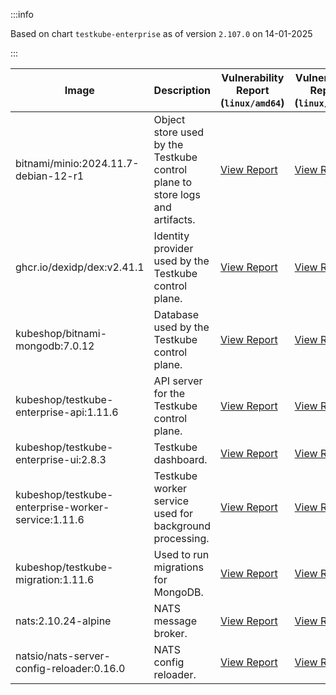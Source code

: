 :::info

Based on chart `testkube-enterprise` as of version `2.107.0` on 14-01-2025

:::

| Image | Description | Vulnerability Report (`linux/amd64`) | Vulnerability Report (`linux/arm64`) | Docker Image |
|-------|-------------|----------------------------------------|----------------------------------------|--------------|
| bitnami/minio:2024.11.7-debian-12-r1 | Object store used by the Testkube control plane to store logs and artifacts. | [View Report](./minio-2024.11.7-debian-12-r1_linux_amd64.md) | [View Report](./minio-2024.11.7-debian-12-r1_linux_arm64.md) | [View Image](https://hub.docker.com/layers/bitnami/minio/2024.11.7-debian-12-r1/images/sha256-6cc8d265464eb9e45fa1f2b186a326552c9a5c4ea373c26edf84c2ea18b39aed?context=explore) |
| ghcr.io/dexidp/dex:v2.41.1 | Identity provider used by the Testkube control plane. | [View Report](./dex-v2.41.1_linux_amd64.md) | [View Report](./dex-v2.41.1_linux_arm64.md) | [View Image](https://github.com/dexidp/dex/pkgs/container/dex) |
| kubeshop/bitnami-mongodb:7.0.12 | Database used by the Testkube control plane. | [View Report](./bitnami-mongodb-7.0.12_linux_amd64.md) | [View Report](./bitnami-mongodb-7.0.12_linux_arm64.md) | [View Image](https://hub.docker.com/layers/kubeshop/bitnami-mongodb/7.0.12/images/sha256-43aa0e5c2e3eff47a9d82ab89e3d0bdde515b9b64628d328a18342e1facba8aa?context=explore) |
| kubeshop/testkube-enterprise-api:1.11.6 | API server for the Testkube control plane. | [View Report](./testkube-enterprise-api-1.11.6_linux_amd64.md) | [View Report](./testkube-enterprise-api-1.11.6_linux_arm64.md) | [View Image](https://hub.docker.com/layers/kubeshop/testkube-enterprise-api/1.11.6/images/sha256-a7cbe9fa4ba030ce4d025afad6d8e6afe769cd9b756828d5d99dcc048d01debe?context=explore) |
| kubeshop/testkube-enterprise-ui:2.8.3 | Testkube dashboard. | [View Report](./testkube-enterprise-ui-2.8.3_linux_amd64.md) | [View Report](./testkube-enterprise-ui-2.8.3_linux_arm64.md) | [View Image](https://hub.docker.com/layers/kubeshop/testkube-enterprise-ui/2.8.3/images/sha256-25177da2b980fc87d4c6309a3c8153fd2e0ad8c34a9fc90ef998fcbb2a3f58ee?context=explore) |
| kubeshop/testkube-enterprise-worker-service:1.11.6 | Testkube worker service used for background processing. | [View Report](./testkube-enterprise-worker-service-1.11.6_linux_amd64.md) | [View Report](./testkube-enterprise-worker-service-1.11.6_linux_arm64.md) | [View Image](https://hub.docker.com/layers/kubeshop/testkube-enterprise-worker-service/1.11.6/images/sha256-241477556317bcb3cd4b825c9231e8f6f20d86e3fbe6f1d42f82d27c58ae9909?context=explore) |
| kubeshop/testkube-migration:1.11.6 | Used to run migrations for MongoDB. | [View Report](./testkube-migration-1.11.6_linux_amd64.md) | [View Report](./testkube-migration-1.11.6_linux_arm64.md) | [View Image](https://hub.docker.com/layers/kubeshop/testkube-migration/1.11.6/images/sha256-d3e188e3bcfb3b3b3f0d9e1137e98a4853295e739e4b39a156fdf187d3e157e0?context=explore) |
| nats:2.10.24-alpine | NATS message broker. | [View Report](./nats-2.10.24-alpine_linux_amd64.md) | [View Report](./nats-2.10.24-alpine_linux_arm64.md) | [View Image](https://hub.docker.com/layers/library/nats/2.10.24-alpine/images/sha256-d13ec5ce79a02e1be937820dd36db611e25bd0c08cd9947fa9a5d52a56bf91fc?context=explore) |
| natsio/nats-server-config-reloader:0.16.0 | NATS config reloader. | [View Report](./nats-server-config-reloader-0.16.0_linux_amd64.md) | [View Report](./nats-server-config-reloader-0.16.0_linux_arm64.md) | [View Image](https://hub.docker.com/layers/natsio/nats-server-config-reloader/0.16.0/images/sha256-6e1f185d0f39fdf6032872bd20f1ce134d4e18c923d55f7cf93d40afcf6a8ffe?context=explore) |
